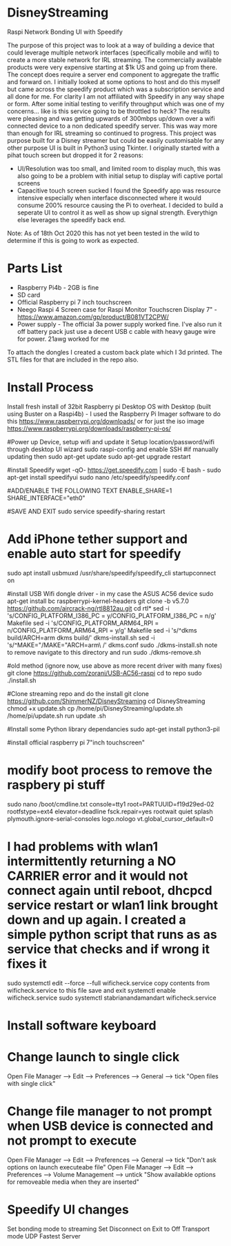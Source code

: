 # DisneyStreaming
 Raspi Network Bonding UI with Speedify
 
 The purpose of this project was to look at a way of building a device that could leverage multiple network interfaces (specifically mobile and wifi) to create a more stable network
 for IRL streaming. The commercially available products were very expensive starting at $1k US and going up from there. The concept does require a server end component to aggregate the
 traffic and forward on. I initially looked at some options to host and do this myself but came across the speedify product which was a subscription service and all done for me. 
 For clarity I am not affiliated with Speedify in any way shape or form. After some initial testing to verifify throughput which was one of my concerns... like is this service going
 to be throttled to heck? The results were pleasing and was getting upwards of 300mbps up/down over a wifi connected device to a non dedicated speedify server. 
 This was way more than enough for IRL streaming so continued to progress. This project was purpose built for a Disney streamer but could be easily customisable for any other purpose
 UI is built in Python3 using Tkinter. I originally started with a pihat touch screen but dropped it for 2 reasons:
 * UI/Resolution was too small, and limited room to display much, this was also going to be a problem with initial setup to display wifi captive portal screens
 * Capacitive touch screen sucked
 I found the Speedify app was resource intensive especially when interface disconnected where it would consume 200% resource causing the Pi to overheat.
 I decided to build a seperate UI to control it as well as show up signal strength. Everythign else leverages the speedify back end.

 Note: As of 18th Oct 2020 this has not yet been tested in the wild to determine if this is going to work as expected.

 Parts List
 ===========
 * Raspberry Pi4b - 2GB is fine
 * SD card
 * Official Raspberry pi 7 inch touchscreen
 * Neego Raspi 4 Screen case for Raspi Monitor Touchscren Display 7" - https://www.amazon.com/gp/product/B081VT2CPW/
 * Power supply - The official 3a power supply worked fine. I've also run it off battery pack just use a decent USB c cable with heavy gauge wire for power. 21awg worked for me

 To attach the dongles I created a custom back plate which I 3d printed. The STL files for that are included in the repo also.


Install Process
================
Install fresh install of 32bit Raspberry pi Desktop OS with Desktop (built using Buster on a Raspi4b) - I used the Raspberry Pi Imager software to do this
https://www.raspberrypi.org/downloads/
or for just the iso image
https://www.raspberrypi.org/downloads/raspberry-pi-os/

#Power up Device, setup wifi and update it
 Setup location/password/wifi through desktop UI wizard
 sudo raspi-config and enable SSH
 #if manually updating then
 sudo apt-get update
 sudo apt-get upgrade
 restart


#install Speedify
 wget -qO- https://get.speedify.com | sudo -E bash -
 sudo apt-get install speedifyui
 sudo nano /etc/speedify/speedify.conf
 
 #ADD/ENABLE THE FOLLOWING TEXT
 ENABLE_SHARE=1
 SHARE_INTERFACE="eth0"

 #SAVE AND EXIT
 sudo service speedify-sharing restart

# Add iPhone tether support and enable auto start for speedify
 sudo apt install usbmuxd
 /usr/share/speedify/speedify_cli startupconnect on

#install USB Wifi dongle driver - in my case the ASUS AC56 device
 sudo apt-get install bc raspberrypi-kernel-headers
 git clone -b v5.7.0 https://github.com/aircrack-ng/rtl8812au.git
 cd rtl*
 sed -i 's/CONFIG_PLATFORM_I386_PC = y/CONFIG_PLATFORM_I386_PC = n/g' Makefile
 sed -i 's/CONFIG_PLATFORM_ARM64_RPI = n/CONFIG_PLATFORM_ARM64_RPI = y/g' Makefile
 sed -i 's/^dkms build/ARCH=arm dkms build/' dkms-install.sh
 sed -i 's/^MAKE="/MAKE="ARCH=arm\ /' dkms.conf
 sudo ./dkms-install.sh
 note to remove navigate to this directory and run sudo ./dkms-remove.sh


#old method (ignore now, use above as more recent driver with many fixes)
 git clone https://github.com/zorani/USB-AC56-raspi
 cd to repo
 sudo ./install.sh


#Clone streaming repo and do the install
 git clone https://github.com/ShimmerNZ/DisneyStreaming
 cd DisneyStreaming
 chmod +x update.sh
 cp /home/pi/DisneyStreaming/update.sh /home/pi/update.sh
 run update .sh
 
#Install some Python library dependancies
 sudo apt-get install python3-pil
 
#install official raspberry pi 7"inch touchscreen"

# modify boot process to remove the raspbery pi stuff                                                                              
 sudo nano /boot/cmdline.txt
 console=tty1 root=PARTUUID=f19d29ed-02 rootfstype=ext4 elevator=deadline fsck.repair=yes rootwait quiet splash plymouth.ignore-serial-consoles logo.nologo vt.global_cursor_default=0

# I had problems with wlan1 intermittently returning a NO CARRIER error and it would not connect again until reboot, dhcpcd service restart or wlan1 link brought down and up again. I created a simple python script that runs as as service that checks and if wrong it fixes it
 sudo systemctl edit --force --full wificheck.service
 copy contents from wificheck.service to this file save and exit
 systemctl enable wificheck.service
 sudo systemctl stabrianandamandart wificheck.service

# Install software keyboard

# Change launch to single click
Open File Manager --> Edit --> Preferences --> General  --> tick "Open files with single click"

# Change file manager to not prompt when USB device is connected and not prompt to execute
Open File Manager --> Edit --> Preferences --> General  --> tick "Don't ask options on launch executeabe file"
Open File Manager --> Edit --> Preferences --> Volume Management  --> untick "Show availabkle options for removeable media when they are inserted"

# Speedify UI changes
Set bonding mode to streaming
Set Disconnect on Exit to Off
Transport mode UDP
Fastest Server